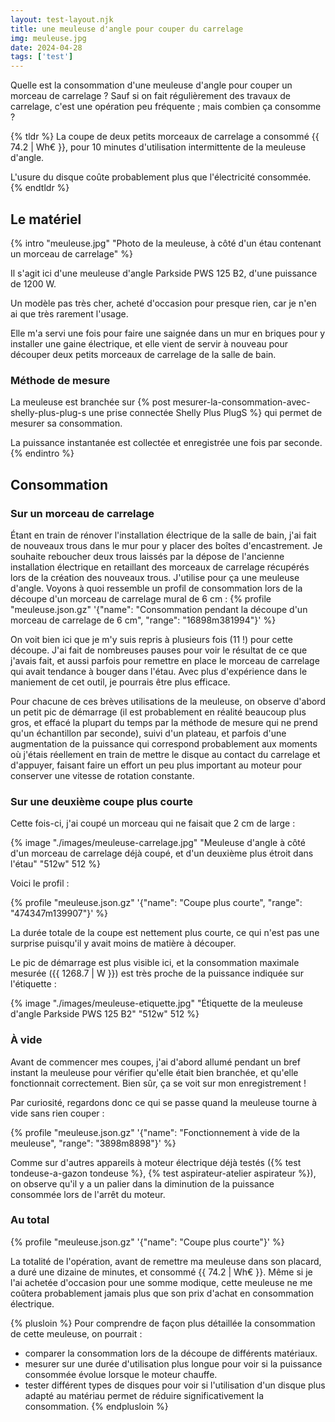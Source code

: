 ```yaml
---
layout: test-layout.njk 
title: une meuleuse d'angle pour couper du carrelage
img: meuleuse.jpg
date: 2024-04-28
tags: ['test']
---
```


Quelle est la consommation d'une meuleuse d'angle pour couper un morceau de carrelage ? Sauf si on fait régulièrement des travaux de carrelage, c'est une opération peu fréquente ; mais combien ça consomme ?
<!-- excerpt -->

{% tldr %}
La coupe de deux petits morceaux de carrelage a consommé {{ 74.2 | Wh€ }}, pour 10 minutes d'utilisation intermittente de la meuleuse d'angle.

L'usure du disque coûte probablement plus que l'électricité consommée.
{% endtldr %}

## Le matériel
{% intro "meuleuse.jpg" "Photo de la meuleuse, à côté d'un étau contenant un morceau de carrelage" %}

Il s'agit ici d'une meuleuse d'angle Parkside PWS 125 B2, d'une puissance de 1200 W.

Un modèle pas très cher, acheté d'occasion pour presque rien, car je n'en ai que très rarement l'usage.

Elle m'a servi une fois pour faire une saignée dans un mur en briques pour y installer une gaine électrique, et elle vient de servir à nouveau pour découper deux petits morceaux de carrelage de la salle de bain.

### Méthode de mesure

La meuleuse est branchée sur {% post mesurer-la-consommation-avec-shelly-plus-plug-s une prise connectée Shelly Plus PlugS %} qui permet de mesurer sa consommation.

La puissance instantanée est collectée et enregistrée une fois par seconde.
{% endintro %}

## Consommation

### Sur un morceau de carrelage

Étant en train de rénover l'installation électrique de la salle de bain, j'ai fait de nouveaux trous dans le mur pour y placer des boîtes d'encastrement. Je souhaite reboucher deux trous laissés par la dépose de l'ancienne installation électrique en retaillant des morceaux de carrelage récupérés lors de la création des nouveaux trous. J'utilise pour ça une meuleuse d'angle. Voyons à quoi ressemble un profil de consommation lors de la découpe d'un morceau de carrelage mural de 6 cm :
{% profile "meuleuse.json.gz" '{"name": "Consommation pendant la découpe d\'un morceau de carrelage de 6 cm", "range": "16898m381994"}' %}

On voit bien ici que je m'y suis repris à plusieurs fois (11 !) pour cette découpe. J'ai fait de nombreuses pauses pour voir le résultat de ce que j'avais fait, et aussi parfois pour remettre en place le morceau de carrelage qui avait tendance à bouger dans l'étau. Avec plus d'expérience dans le maniement de cet outil, je pourrais être plus efficace.

Pour chacune de ces brèves utilisations de la meuleuse, on observe d'abord un petit pic de démarrage (il est probablement en réalité beaucoup plus gros, et effacé la plupart du temps par la méthode de mesure qui ne prend qu'un échantillon par seconde), suivi d'un plateau, et parfois d'une augmentation de la puissance qui correspond probablement aux moments où j'étais réellement en train de mettre le disque au contact du carrelage et d'appuyer, faisant faire un effort un peu plus important au moteur pour conserver une vitesse de rotation constante.


### Sur une deuxième coupe plus courte

Cette fois-ci, j'ai coupé un morceau qui ne faisait que 2 cm de large :

{% image "./images/meuleuse-carrelage.jpg" "Meuleuse d'angle à côté d'un morceau de carrelage déjà coupé, et d'un deuxième plus étroit dans l'étau" "512w" 512 %}

Voici le profil :

{% profile "meuleuse.json.gz" '{"name": "Coupe plus courte", "range": "474347m139907"}' %}

La durée totale de la coupe est nettement plus courte, ce qui n'est pas une surprise puisqu'il y avait moins de matière à découper.

Le pic de démarrage est plus visible ici, et la consommation maximale mesurée ({{ 1268.7 | W }}) est très proche de la puissance indiquée sur l'étiquette :

{% image "./images/meuleuse-etiquette.jpg" "Étiquette de la meuleuse d'angle Parkside PWS 125 B2" "512w" 512 %}


### À vide

Avant de commencer mes coupes, j'ai d'abord allumé pendant un bref instant la meuleuse pour vérifier qu'elle était bien branchée, et qu'elle fonctionnait correctement. Bien sûr, ça se voit sur mon enregistrement !

Par curiosité, regardons donc ce qui se passe quand la meuleuse tourne à vide sans rien couper :

{% profile "meuleuse.json.gz" '{"name": "Fonctionnement à vide de la meuleuse", "range": "3898m8898"}' %}

Comme sur d'autres appareils à moteur électrique déjà testés ({% test tondeuse-a-gazon tondeuse %}, {% test aspirateur-atelier aspirateur %}), on observe qu'il y a un palier dans la diminution de la puissance consommée lors de l'arrêt du moteur.

### Au total

{% profile "meuleuse.json.gz" '{"name": "Coupe plus courte"}' %}

La totalité de l'opération, avant de remettre ma meuleuse dans son placard, a duré une dizaine de minutes, et consommé {{ 74.2 | Wh€ }}. Même si je l'ai achetée d'occasion pour une somme modique, cette meuleuse ne me coûtera probablement jamais plus que son prix d'achat en consommation électrique.

{% plusloin %}
Pour comprendre de façon plus détaillée la consommation de cette meuleuse, on pourrait :
- comparer la consommation lors de la découpe de différents matériaux.
- mesurer sur une durée d'utilisation plus longue pour voir si la puissance consommée évolue lorsque le moteur chauffe.
- tester différent types de disques pour voir si l'utilisation d'un disque plus adapté au matériau permet de réduire significativement la consommation.
{% endplusloin %}

